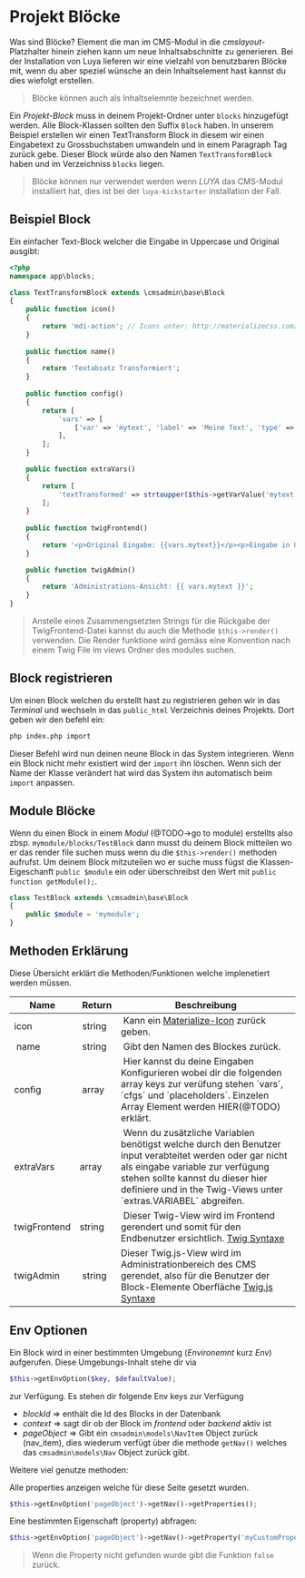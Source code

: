 Projekt Blöcke
==============
Was sind Blöcke? Element die man im CMS-Modul in die *cmslayout*-Platzhalter hinein ziehen kann um neue Inhaltsabschnitte zu generieren. Bei der Installation von Luya lieferen wir eine vielzahl von benutzbaren Blöcke mit, wenn du aber speziel wünsche an dein Inhaltselement hast kannst du dies wiefolgt erstellen.

> Blöcke können auch als Inhaltselemnte bezeichnet werden.

Ein *Projekt-Block* muss in deinem Projekt-Ordner unter `blocks` hinzugefügt werden. Alle Block-Klassen sollten den Suffix `Block` haben. In unserem Beispiel erstellen wir einen TextTransform Block in diesem wir einen Eingabetext zu Grossbuchstaben umwandeln und in einem Paragraph Tag zurück gebe. Dieser Block würde also den Namen `TextTransformBlock` haben und im Verzeichniss `blocks` liegen.

> Blöcke können nur verwendet werden wenn *LUYA* das CMS-Modul installiert hat, dies ist bei der `luya-kickstarter` installation der Fall.

Beispiel Block
--------------
Ein einfacher Text-Block welcher die Eingabe in Uppercase und Original ausgibt:

```php
<?php
namespace app\blocks;

class TextTransformBlock extends \cmsadmin\base\Block
{
    public function icon()
    {
        return 'mdi-action'; // Icons unter: http://materializecss.com/icons.html
    }
    
    public function name()
    {
        return 'Textabsatz Transformiert';
    }
    
    public function config()
    {
        return [
            'vars' => [
                ['var' => 'mytext', 'label' => 'Meine Text', 'type' => 'zaa-text'],
            ],
        ];
    }

    public function extraVars()
    {
        return [
            'textTransformed' => strtoupper($this->getVarValue('mytext')),
        ];
    }
    
    public function twigFrontend()
    {
        return '<p>Original Eingabe: {{vars.mytext}}</p><p>Eingabe in Uppercase: {{extras.textTransformed}}';
    }

    public function twigAdmin()
    {
        return 'Administrations-Ansicht: {{ vars.mytext }}';
    }
}
```

> Anstelle eines Zusammengsetzten Strings für die Rückgabe der TwigFrontend-Datei kannst du auch die Methode `$this->render()` verwenden. Die Render funktione wird gemäss eine Konvention nach einem Twig File im views Ordner des modules suchen.

Block registrieren
------------------
Um einen Block welchen du erstellt hast zu registrieren gehen wir in das *Terminal* und wechseln in das `public_html` Verzeichnis deines Projekts. Dort geben wir den befehl ein:

```sh
php index.php import
```

Dieser Befehl wird nun deinen neune Block in das System integrieren. Wenn ein Block nicht mehr existiert wird der `import` ihn löschen. Wenn sich der Name der Klasse verändert hat wird das System ihn automatisch beim `import` anpassen.

Module Blöcke
--------------
Wenn du einen Block in einem *Modul* (@TODO->go to module) erstellts also zbsp. `mymodule/blocks/TestBlock` dann musst du deinem Block mitteilen wo er das render file suchen muss wenn du die `$this->render()` methoden aufrufst. Um deinem Block mitzuteilen wo er suche muss fügst die Klassen-Eigeschanft `public $module` ein oder überschreibst den Wert mit `public function getModule();`.

```php
class TestBlock extends \cmsadmin\base\Block
{
    public $module = 'mymodule';
}
```

Methoden Erklärung
------------------
Diese Übersicht erklärt die Methoden/Funktionen welche implenetiert werden müssen.

| Name | Return | Beschreibung
| ---- | --------| ------------
| icon | string | Kann ein [Materialize-Icon](http://materializecss.com/icons.html) zurück geben.
| name | string | Gibt den Namen des Blockes zurück.
| config | array | Hier kannst du deine Eingaben Konfigurieren wobei dir die folgenden array keys zur verüfung stehen ´vars´, ´cfgs´ und ´placeholders´. Einzelen Array Element werden HIER(@TODO) erklärt.
| extraVars | array | Wenn du zusätzliche Variablen benötigst welche durch den Benutzer input verabteitet werden oder gar nicht als eingabe variable zur verfügung stehen sollte kannst du dieser hier definiere und in the Twig-Views unter `extras.VARIABEL´ abgreifen.
| twigFrontend | string | Dieser Twig-View wird im Frontend gerendert und somit für den Endbenutzer ersichtlich. [Twig Syntaxe](http://twig.sensiolabs.org/)
| twigAdmin | string | Dieser Twig.js-View wird im Administrationbereich des CMS gerendet, also für die Benutzer der Block-Elemente Oberfläche [Twig.js Syntaxe](https://github.com/justjohn/twig.js/wiki)

Env Optionen
------------
Ein Block wird in einer bestimmten Umgebung (*Environemnt* kurz *Env*) aufgerufen. Diese Umgebungs-Inhalt stehe dir via

```php
$this->getEnvOption($key, $defaultValue);
```

zur Verfügung. Es stehen dir folgende Env keys zur Verfügung

+ *blockId* => enthält die Id des Blocks in der Datenbank
+ *context* => sagt dir ob der Block im *frontend* oder *backend* aktiv ist
+ *pageObject* => Gibt ein `cmsadmin\models\NavItem` Object zurück (nav_item), dies wiederum verfügt über die methode `getNav()` welches das `cmsadmin\models\Nav` Object zurück gibt.

Weitere viel genutze methoden:

Alle properties anzeigen welche für diese Seite gesetzt wurden.

```php
$this->getEnvOption('pageObject')->getNav()->getProperties();
```

Eine bestimmten Eigenschaft (property) abfragen:

```php
$this->getEnvOption('pageObject')->getNav()->getProperty('myCustomProperty');
```

> Wenn die Property nicht gefunden wurde gibt die Funktion `false` zurück.


